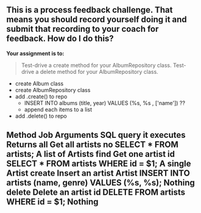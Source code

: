 ## This is a process feedback challenge. That means you should record yourself doing it and submit that recording to your coach for feedback. How do I do this?

**Your assignment is to:**

> Test-drive a create method for your AlbumRepository class.
> Test-drive a delete method for your AlbumRepository class.


- create Album class
- create AlbumRepository class
- add .create() to repo 
  - INSERT INTO albums (title, year) VALUES (%s, %s , ['name']) ??
  - append each items to a list
- add .delete() to repo


Method	Job	            Arguments	      SQL query                                           it executes	Returns
all	    Get all artists	    no	        SELECT * FROM artists;        	                     A list of Artists
find	  Get one artist	    id        	SELECT * FROM artists WHERE id = $1;	              A single Artist
create	Insert an artist	   Artist    	INSERT INTO artists (name, genre) VALUES (%s, %s);	Nothing
delete	Delete an artist    	id         	DELETE FROM artists WHERE id = $1;	              Nothing
  - 